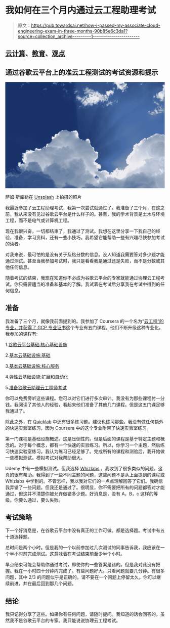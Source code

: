 # 我如何在三个月内通过云工程助理考试

> 原文：<https://pub.towardsai.net/how-i-passed-my-associate-cloud-engineering-exam-in-three-months-90b85e6c3da1?source=collection_archive---------1----------------------->

## [云计算](https://towardsai.net/p/category/cloud-computing)、[教育](https://towardsai.net/p/category/education)、[观点](https://towardsai.net/p/category/opinion)

## 通过谷歌云平台上的准云工程测试的考试资源和提示

![](img/90481f0aa91aa99b8fb097726b95ceb0.png)

萨姆·斯库勒在 [Unsplash](https://unsplash.com?utm_source=medium&utm_medium=referral) 上拍摄的照片

我最近参加了云工程助理考试，我第一次尝试就通过了。我准备了三个月，在这之前，我从来没有见过谷歌云平台是什么样子的。甚至，我的学术背景是土木与环境工程，而不是电气或计算机工程。

现在我很兴奋，一切都结束了，我通过了测试。我想在这里分享一下我自己的经验，准备，学习资料，还有一些小技巧。我希望它能帮助一些有兴趣尽快参加考试的读者。

对我来说，最可怕的是没有关于及格分数的信息。没人知道我需要答对多少题才能通过测试。甚至当我参加考试时，我只是看看我是通过还是失败，而不是分数或其他任何信息。

随着考试的结束，我现在知道你不必成为谷歌云平台的专家就能通过协理云工程考试。你只需要适当的准备和基本的了解。我试着在考试后分享我在考试中得到的任何信息。

## 准备

我准备了三个月，就像我前面提到的。我参加了 Coursera 的一个名为“[云工程”的专业，并获得了 GCP 专业证书](https://www.coursera.org/professional-certificates/cloud-engineering-gcp?)这个专业有五门课程。他们不断升级这种专业化。我参加的课程有:

1.[谷歌云平台基础:核心基础设施](https://www.coursera.org/learn/gcp-fundamentals?specialization=cloud-engineering-gcp)

2.[基本云基础设施:基础](https://www.coursera.org/learn/gcp-infrastructure-foundation?specialization=cloud-engineering-gcp)

3.[基本云基础设施:核心服务](https://www.coursera.org/learn/gcp-infrastructure-core-services?specialization=cloud-engineering-gcp)

4.[弹性云基础设施:扩展和自动化](https://www.coursera.org/learn/gcp-infrastructure-scaling-automation?specialization=cloud-engineering-gcp)

5.[准备谷歌云助理云工程师考试](https://www.coursera.org/learn/preparing-cloud-associate-cloud-engineer-exam)

你可以免费旁听这些课程。您可以对它们进行多次审计。我没有为那些课程付一分钱。我阅读了其他人的经验，看起来他们准备了其他几门课程。但是这五门课足够我通过了。

除此之外，在 [Quicklab](https://www.qwiklabs.com/) 中还有很多练习题。建议也练习那些。我没有做任何额外的快速实验室练习，因为 Coursera 中的这个专业附带了快速实验室练习。

第一门课程是基础设施概述。这是压倒性的。但是后面的课程是基于特定主题和概念的。对于每个概念，都有一个快速的实验练习。所以，你学习一个主题，然后练习快速实验室练习。我认为练习已经足够了。完成所有的课程和测验后，我开始做一些模拟测试。模拟考试对我帮助很大。

Udemy 中有一些模拟测试。但我选择 [Whizlabs](https://www.whizlabs.com/) 。我收到了很多类似的问题。这真的很有帮助。我得到了一些不同主题的问题，这些问题不是从上面提到的课程或 Whizlabs 中学到的。不管怎样，我以我对它们的一点点理解回答了它们。我确信我弄错了一些问题。但我还是通过了。很明显，你不需要把所有的问题都答对才能通过，但这并不清楚你被允许做错多少题。好消息是，没有 A，B，c 这样的等级。你要么通过，要么失败。

## 考试策略

下一个好消息是，在谷歌云平台中没有真正的工作可做。都是选择题。考试中有五十道选择题。

总时间是两个小时。但是我的一个以前参加过几次测试的同事告诉我，我应该在一个半小时前完成测试。这意味着在考试结束前至少半个小时。

早点结束可能会帮助你通过考试，即使你的一些答案是错的。但是我对此没有把握。我在一小时四十分钟内完成了。有些问题好大。只看问题就要几分钟。有很多问题，其中 2/3 的问题似乎是正确的。请不要在一个问题上停留太久。你可以继续前进，并在最后回到那几个问题。

## 结论

我只记得分享了这些。如果你有任何问题，请随时提问。我知道的话会回答的。虽然我不是谷歌云平台的专家。我只能说说协理云工程考试。